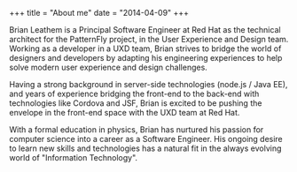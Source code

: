 +++
title = "About me"
date = "2014-04-09"
+++

Brian Leathem is a Principal Software Engineer at Red Hat as the technical architect for the PatternFly project, in the User Experience and Design team. Working as a developer in a UXD team, Brian strives to bridge the world of designers and developers by adapting his engineering experiences to help solve modern user experience and design challenges.

Having a strong background in server-side technologies (node.js / Java EE), and years of experience bridging the front-end to the back-end with technologies like Cordova and JSF, Brian is excited to be pushing the envelope in the front-end space with the UXD team at Red Hat.

With a formal education in physics, Brian has nurtured his passion for computer science into a career as a Software Engineer. His ongoing desire to learn new skills and technologies has a natural fit in the always evolving world of "Information Technology".
